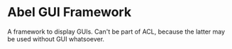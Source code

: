 # Abel GUI Framework

A framework to display GUIs. Can't be part of ACL, because the latter may be used without GUI whatsoever.